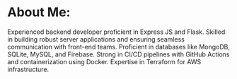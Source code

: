 # About Me:
Experienced backend developer proficient in Express JS and Flask. Skilled in building robust server applications and ensuring seamless communication with front-end teams. Proficient in databases like MongoDB, SQLite, MySQL, and Firebase.
Strong in CI/CD pipelines with GitHub Actions and containerization using Docker. Expertise in Terraform for AWS infrastructure. 
